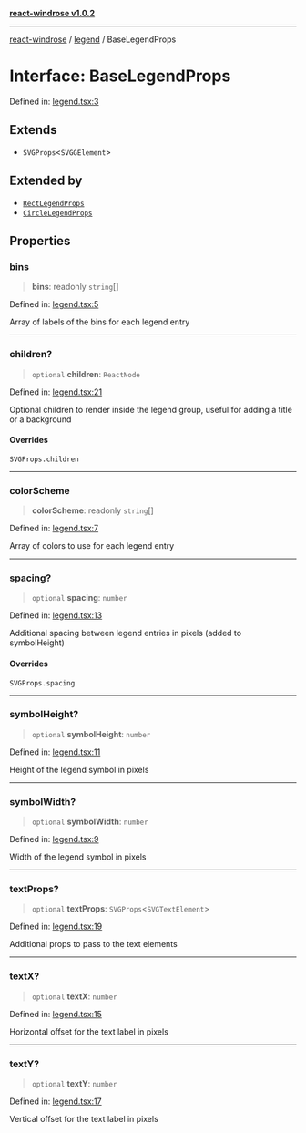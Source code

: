[**react-windrose v1.0.2**](../../README.md)

***

[react-windrose](../../README.md) / [legend](../README.md) / BaseLegendProps

# Interface: BaseLegendProps

Defined in: [legend.tsx:3](https://github.com/JulesBlm/react-windrose/blob/110788d7f0f8c8a16b24f8b46b367a8a14282451/src/legend.tsx#L3)

## Extends

- `SVGProps`\<`SVGGElement`\>

## Extended by

- [`RectLegendProps`](RectLegendProps.md)
- [`CircleLegendProps`](CircleLegendProps.md)

## Properties

### bins

> **bins**: readonly `string`[]

Defined in: [legend.tsx:5](https://github.com/JulesBlm/react-windrose/blob/110788d7f0f8c8a16b24f8b46b367a8a14282451/src/legend.tsx#L5)

Array of labels of the bins for each legend entry

***

### children?

> `optional` **children**: `ReactNode`

Defined in: [legend.tsx:21](https://github.com/JulesBlm/react-windrose/blob/110788d7f0f8c8a16b24f8b46b367a8a14282451/src/legend.tsx#L21)

Optional children to render inside the legend group, useful for adding a title or a background

#### Overrides

`SVGProps.children`

***

### colorScheme

> **colorScheme**: readonly `string`[]

Defined in: [legend.tsx:7](https://github.com/JulesBlm/react-windrose/blob/110788d7f0f8c8a16b24f8b46b367a8a14282451/src/legend.tsx#L7)

Array of colors to use for each legend entry

***

### spacing?

> `optional` **spacing**: `number`

Defined in: [legend.tsx:13](https://github.com/JulesBlm/react-windrose/blob/110788d7f0f8c8a16b24f8b46b367a8a14282451/src/legend.tsx#L13)

Additional spacing between legend entries in pixels (added to symbolHeight)

#### Overrides

`SVGProps.spacing`

***

### symbolHeight?

> `optional` **symbolHeight**: `number`

Defined in: [legend.tsx:11](https://github.com/JulesBlm/react-windrose/blob/110788d7f0f8c8a16b24f8b46b367a8a14282451/src/legend.tsx#L11)

Height of the legend symbol in pixels

***

### symbolWidth?

> `optional` **symbolWidth**: `number`

Defined in: [legend.tsx:9](https://github.com/JulesBlm/react-windrose/blob/110788d7f0f8c8a16b24f8b46b367a8a14282451/src/legend.tsx#L9)

Width of the legend symbol in pixels

***

### textProps?

> `optional` **textProps**: `SVGProps`\<`SVGTextElement`\>

Defined in: [legend.tsx:19](https://github.com/JulesBlm/react-windrose/blob/110788d7f0f8c8a16b24f8b46b367a8a14282451/src/legend.tsx#L19)

Additional props to pass to the text elements

***

### textX?

> `optional` **textX**: `number`

Defined in: [legend.tsx:15](https://github.com/JulesBlm/react-windrose/blob/110788d7f0f8c8a16b24f8b46b367a8a14282451/src/legend.tsx#L15)

Horizontal offset for the text label in pixels

***

### textY?

> `optional` **textY**: `number`

Defined in: [legend.tsx:17](https://github.com/JulesBlm/react-windrose/blob/110788d7f0f8c8a16b24f8b46b367a8a14282451/src/legend.tsx#L17)

Vertical offset for the text label in pixels
